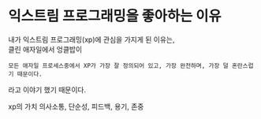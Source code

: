 # 익스트림 프로그래밍을 좋아하는 이유
내가 익스트림 프로그래밍(xp)에 관심을 가지게 된 이유는,  
클린 애자일에서 엉클밥이
```
모든 애자일 프로세스중에서 XP가 가장 잘 정의되어 있고, 가장 완전하며, 가장 덜 혼란스럽기 때문이다.
```  
라고 이야기 했기 때문이다.

xp의 가치 의사소통, 단순성, 피드백, 용기, 존중
